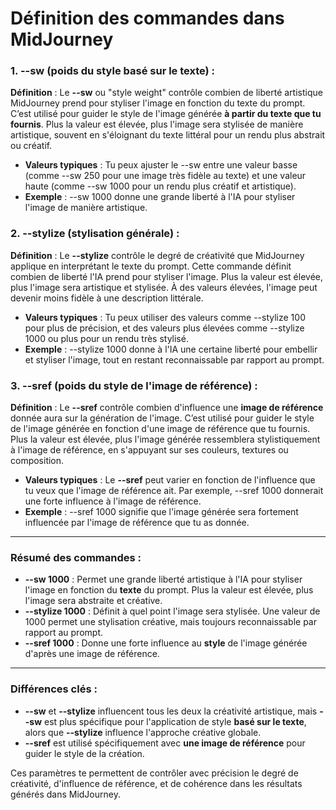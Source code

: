 # Définition des commandes dans MidJourney

### 1. --sw (poids du style basé sur le texte) :  
**Définition** : Le **--sw** ou "style weight" contrôle combien de liberté artistique MidJourney prend pour styliser l'image en fonction du texte du prompt. C’est utilisé pour guider le style de l'image générée **à partir du texte que tu fournis**. Plus la valeur est élevée, plus l'image sera stylisée de manière artistique, souvent en s'éloignant du texte littéral pour un rendu plus abstrait ou créatif.

- **Valeurs typiques** : Tu peux ajuster le --sw entre une valeur basse (comme --sw 250 pour une image très fidèle au texte) et une valeur haute (comme --sw 1000 pour un rendu plus créatif et artistique).
- **Exemple** : --sw 1000 donne une grande liberté à l'IA pour styliser l'image de manière artistique.

### 2. --stylize (stylisation générale) :  
**Définition** : Le **--stylize** contrôle le degré de créativité que MidJourney applique en interprétant le texte du prompt. Cette commande définit combien de liberté l'IA prend pour styliser l'image. Plus la valeur est élevée, plus l'image sera artistique et stylisée. À des valeurs élevées, l'image peut devenir moins fidèle à une description littérale.

- **Valeurs typiques** : Tu peux utiliser des valeurs comme --stylize 100 pour plus de précision, et des valeurs plus élevées comme --stylize 1000 ou plus pour un rendu très stylisé.
- **Exemple** : --stylize 1000 donne à l'IA une certaine liberté pour embellir et styliser l'image, tout en restant reconnaissable par rapport au prompt.

### 3. --sref (poids du style de l'image de référence) :  
**Définition** : Le **--sref** contrôle combien d'influence une **image de référence** donnée aura sur la génération de l'image. C’est utilisé pour guider le style de l'image générée en fonction d'une image de référence que tu fournis. Plus la valeur est élevée, plus l'image générée ressemblera stylistiquement à l'image de référence, en s'appuyant sur ses couleurs, textures ou composition.

- **Valeurs typiques** : Le **--sref** peut varier en fonction de l'influence que tu veux que l'image de référence ait. Par exemple, --sref 1000 donnerait une forte influence à l'image de référence.
- **Exemple** : --sref 1000 signifie que l'image générée sera fortement influencée par l'image de référence que tu as donnée.

---

### **Résumé des commandes** :

- **--sw 1000** : Permet une grande liberté artistique à l'IA pour styliser l'image en fonction du **texte** du prompt. Plus la valeur est élevée, plus l'image sera abstraite et créative.
- **--stylize 1000** : Définit à quel point l'image sera stylisée. Une valeur de 1000 permet une stylisation créative, mais toujours reconnaissable par rapport au prompt.
- **--sref 1000** : Donne une forte influence au **style** de l'image générée d'après une image de référence.

---

### **Différences clés** :

- **--sw** et **--stylize** influencent tous les deux la créativité artistique, mais **--sw** est plus spécifique pour l'application de style **basé sur le texte**, alors que **--stylize** influence l'approche créative globale.
- **--sref** est utilisé spécifiquement avec **une image de référence** pour guider le style de la création.

Ces paramètres te permettent de contrôler avec précision le degré de créativité, d'influence de référence, et de cohérence dans les résultats générés dans MidJourney.
